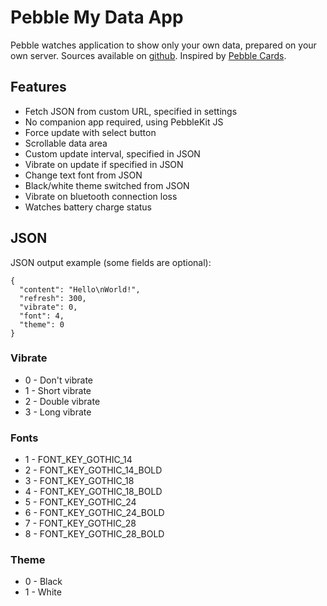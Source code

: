 # Pebble My Data App

Pebble watches application to show only your own data, prepared on your own server.
Sources available on [github](https://github.com/bahbka/pebble-my-data).
Inspired by [Pebble Cards](http://keanulee.com/pebblecards).

## Features

* Fetch JSON from custom URL, specified in settings
* No companion app required, using PebbleKit JS
* Force update with select button
* Scrollable data area
* Custom update interval, specified in JSON
* Vibrate on update if specified in JSON
* Change text font from JSON
* Black/white theme switched from JSON
* Vibrate on bluetooth connection loss
* Watches battery charge status

## JSON

JSON output example (some fields are optional):

    {
      "content": "Hello\nWorld!",
      "refresh": 300,
      "vibrate": 0,
      "font": 4,
      "theme": 0
    }

### Vibrate

- 0 - Don't vibrate
- 1 - Short vibrate
- 2 - Double vibrate
- 3 - Long vibrate

### Fonts

- 1 - FONT_KEY_GOTHIC_14
- 2 - FONT_KEY_GOTHIC_14_BOLD
- 3 - FONT_KEY_GOTHIC_18
- 4 - FONT_KEY_GOTHIC_18_BOLD
- 5 - FONT_KEY_GOTHIC_24
- 6 - FONT_KEY_GOTHIC_24_BOLD
- 7 - FONT_KEY_GOTHIC_28
- 8 - FONT_KEY_GOTHIC_28_BOLD

### Theme

- 0 - Black
- 1 - White
